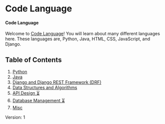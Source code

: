 # Code Language

<script src="https://cdnjs.cloudflare.com/ajax/libs/lunr.js/2.3.9/lunr.min.js"></script>
<script src="https://code.jquery.com/jquery-3.6.0.min.js"></script>
<base href="https://wamccauley.github.io/Code_Language/">
<script link.addEventListener('click', function(event) {
    event.preventDefault(); // Prevent default navigation
    searchInput.value = ''; // Clear the search input
    searchResults.innerHTML = ''; // Clear the search results
    window.location.href = this.href; // Navigate to the clicked link
});
>
<div id="search-container">
            <input type="text" id="search-input" placeholder="Search...">
            <ul id="search-results"></ul>
        </div>
<script src="script.js"></script>

#### Code Language

Welcome to  [Code Language](https://wamccauley.github.io/)! You will learn about many different languages here. These languages are, Python, Java, HTML, CSS, JavaScript, and Django.

## Table of Contents

1. [Python](/python.md)
2. [Java](/java.md)
3. [Django and Django REST Framework (DRF)](/django.md)
4. [Data Structures and Algorithms](/dsa.md)
5. [API Design ⏳](/api-design.md)
6. [Database Management ⏳](/db-management.md)
7. [Misc](/misc.md)




Version: 1

